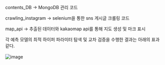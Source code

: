 contents_DB -> MongoDB 관리 코드

crawling_instagram -> selenium을 통한 sns 게시글 크롤링 코드

map_api -> 추출된 데이터와 kakaomap api를 통해 지도 생성 및 마크 표시

각 예측 모델의 최적 하이퍼 파라미터 탐색 및 교차 검증을 수행한 결과는 아래의 표과 같다.
<br><br>
![image](https://github.com/user-attachments/assets/58628933-90c9-4291-9a5d-3978afb38897)
